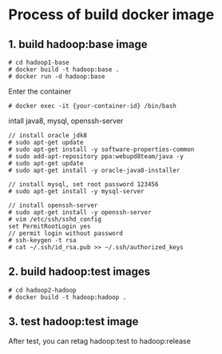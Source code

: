 # Process of build docker image

## 1. build hadoop:base image
```
# cd hadoop1-base
# docker build -t hadoop:base .
# docker run -d hadoop:base
```

Enter the container

```
# docker exec -it {your-container-id} /bin/bash
```

intall java8, mysql, openssh-server

```
// install oracle jdk8
# sudo apt-get update
# sudo apt-get install -y software-properties-common
# sudo add-apt-repository ppa:webupd8team/java -y
# sudo apt-get update
# sudo apt-get install -y oracle-java8-installer

// install mysql, set root password 123456
# sudo apt-get install -y mysql-server

// install openssh-server
# sudo apt-get install -y openssh-server
# vim /etc/ssh/sshd_config
set PermitRootLogin yes
// permit login without password
# ssh-keygen -t rsa
# cat ~/.ssh/id_rsa.pub >> ~/.ssh/authorized_keys
```

## 2. build hadoop:test images

```
# cd hadoop2-hadoop
# docker build -t hadoop:hadoop .
```

## 3. test hadoop:test image
After test, you can retag hadoop:test to hadoop:release
